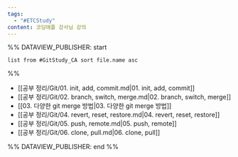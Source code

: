 ```yaml
---
tags:
  - "#ETCStudy"
content: 코딩애플 강사님 강의
---
```



%% DATAVIEW_PUBLISHER: start
```dataview
list from #GitStudy_CA sort file.name asc
```
%%

- [[공부 정리/Git/01. init, add, commit.md|01. init, add, commit]]
- [[공부 정리/Git/02. branch, switch, merge.md|02. branch, switch, merge]]
- [[03. 다양한 git merge 방법|03. 다양한 git merge 방법]]
- [[공부 정리/Git/04. revert, reset, restore.md|04. revert, reset, restore]]
- [[공부 정리/Git/05. push, remote.md|05. push, remote]]
- [[공부 정리/Git/06. clone, pull.md|06. clone, pull]]

%% DATAVIEW_PUBLISHER: end %%